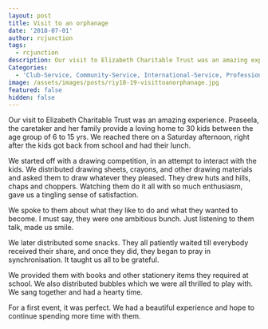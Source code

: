 ```yaml
---
layout: post
title: Visit to an orphanage
date: '2018-07-01'
author: rcjunction
tags:
  - rcjunction
description: Our visit to Elizabeth Charitable Trust was an amazing experience.
Categories:
  - 'Club-Service, Community-Service, International-Service, Professional-Service'
image: /assets/images/posts/riy18-19-visittoanorphanage.jpg
featured: false
hidden: false
---
```

Our visit to Elizabeth Charitable Trust was an amazing experience. Praseela, the caretaker and her family provide a loving home to 30 kids between the age group of 6 to 15 yrs. We reached there on a Saturday afternoon, right after the kids got back from school and had their lunch. 

We started off with a drawing competition, in an attempt to interact with the kids. We distributed drawing sheets, crayons, and other drawing materials and asked them to draw whatever they pleased. They drew huts and hills, chaps and choppers. Watching them do it all with so much enthusiasm, gave us a tingling sense of satisfaction. 

We spoke to them about what they like to do and what they wanted to become. I must say, they were one ambitious bunch. Just listening to them talk, made us smile. 

We later distributed some snacks. They all patiently waited till everybody received their share, and once they did, they began to pray in synchronisation. It taught us all to be grateful. 

We provided them with books and other stationery items they required at school. We also distributed bubbles which we were all thrilled to play with. We sang together and had a hearty time.

For a first event, it was perfect. We had a beautiful experience and hope to continue spending more time with them.
